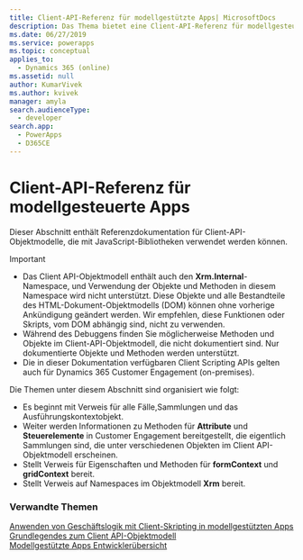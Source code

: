 ```yaml
---
title: Client-API-Referenz für modellgestützte Apps| MicrosoftDocs
description: Das Thema bietet eine Client-API-Referenz für modellgesteuerteApps.
ms.date: 06/27/2019
ms.service: powerapps
ms.topic: conceptual
applies_to:
  - Dynamics 365 (online)
ms.assetid: null
author: KumarVivek
ms.author: kvivek
manager: amyla
search.audienceType:
  - developer
search.app:
  - PowerApps
  - D365CE
---
```

# <a name="client-api-reference-for-model-driven-apps"></a>Client-API-Referenz für modellgesteuerte Apps



Dieser Abschnitt enthält Referenzdokumentation für Client-API-Objektmodelle, die mit JavaScript-Bibliotheken verwendet werden können.

> [!IMPORTANT]
> - Das Client API-Objektmodell enthält auch den **Xrm.Internal**-Namespace, und Verwendung der Objekte und Methoden in diesem Namespace wird nicht unterstützt. Diese Objekte und alle Bestandteile des HTML-Dokument-Objektmodells (DOM) können ohne vorherige Ankündigung geändert werden. Wir empfehlen, diese Funktionen oder Skripts, vom DOM abhängig sind, nicht zu verwenden.
> - Während des Debuggens finden Sie möglicherweise Methoden und Objekte im Client-API-Objektmodell, die nicht dokumentiert sind. Nur dokumentierte Objekte und Methoden werden unterstützt.
> - Die in dieser Dokumentation verfügbaren Client Scripting APIs gelten auch für Dynamics 365 Customer Engagement (on-premises).

Die Themen unter diesem Abschnitt sind organisiert wie folgt:
- Es beginnt mit Verweis für alle Fälle,Sammlungen und das Ausführungskontextobjekt.
- Weiter werden Informationen zu Methoden für **Attribute** und **Steuerelemente** in Customer Engagement bereitgestellt, die eigentlich Sammlungen sind, die unter verschiedenen Objekten im Client API-Objektmodell erscheinen.
- Stellt Verweis für Eigenschaften und Methoden für **formContext** und **gridContext** bereit.
- Stellt Verweis auf Namespaces im Objektmodell **Xrm** bereit. 

### <a name="related-topics"></a>Verwandte Themen

[Anwenden von Geschäftslogik mit Client-Skripting in modellgestützten Apps](../client-scripting.md)<br/>
[Grundlegendes zum Client API-Objektmodell](understand-clientapi-object-model.md)<br/>
[Modellgestützte Apps Entwicklerübersicht](../overview.md)
